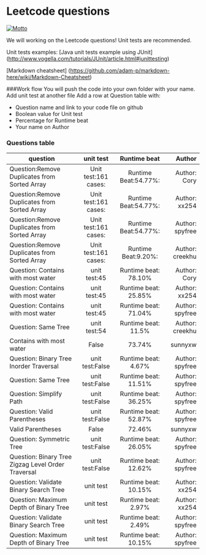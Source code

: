# Leetcode questions
[![Motto](https://img.shields.io/badge/motto-good%20good%20study%2C%20day%20day%20up-red.svg)](https://en.wikipedia.org/wiki/Day_Day_Up)

We will working on the Leetcode questions! Unit tests are recommended.

Unit tests examples:
[Java unit tests example using JUnit] (http://www.vogella.com/tutorials/JUnit/article.html#junittesting)

[Markdown cheatsheet] (https://github.com/adam-p/markdown-here/wiki/Markdown-Cheatsheet)

###Work flow
You will push the code into your own folder with your name.
Add unit test at another file
Add a row at Question table with:
 - Question name and link to your code file on github
 - Boolean value for Unit test
 - Percentage for Runtime beat
 - Your name on Author

### Questions table
| question      | unit test      | Runtime beat   | Author        |
| ------------- |:-------------: |:-------------: | -------:      |
|Question:Remove Duplicates from Sorted Array |Unit test:161 cases: |Runtime Beat:54.77%: |Author: Cory|
|Question:Remove Duplicates from Sorted Array |Unit test:161 cases: |Runtime Beat:54.77%: |Author: xx254|
|Question:Remove Duplicates from Sorted Array |Unit test:161 cases: |Runtime Beat:54.77%: |Author: spyfree|
|Question:Remove Duplicates from Sorted Array	|Unit test:161 cases:	|Runtime Beat:9.20%:	 |Author: creekhu|
|Question: Contains with most water| unit test:45  | Runtime beat: 78.10%   | Author: Cory   |
|Question: Contains with most water| unit test:45  | Runtime beat: 25.85%   | Author: xx254  |
|Question: Contains with most water| unit test:45  | Runtime beat: 71.04%   | Author: spyfree|
|Question: Same Tree| unit test:54  | Runtime beat: 11.5%   | Author: creekhu|
|Contains with most water|	False	|	73.74%	|	sunnyxw	|
|Question: Binary Tree Inorder Traversal| unit test:False  | Runtime beat: 4.67%   | Author: spyfree|
|Question: Same Tree| unit test:False  | Runtime beat: 11.51%   | Author: spyfree|
|Question: Simplify Path| unit test:False  | Runtime beat: 36.25%   | Author: spyfree|
|Question: Valid Parentheses| unit test:False  | Runtime beat: 52.87%   | Author: spyfree|
|Valid Parentheses|	False	|	72.46%	|	sunnyxw	|
|Question: Symmetric Tree| unit test:False  | Runtime beat: 26.05%   | Author: spyfree|
|Question: Binary Tree Zigzag Level Order Traversal| unit test:False  | Runtime beat: 12.62%   | Author: spyfree|
|Question: Validate Binary Search Tree| unit test | Runtime beat: 10.15%  | Author: xx254|
|Question: Maximum Depth of Binary Tree| unit test  | Runtime beat: 2.97%  | Author: xx254|
|Question: Validate Binary Search Tree| unit test | Runtime beat: 2.49%  | Author: spyfree|
|Question: Maximum Depth of Binary Tree| unit test | Runtime beat: 10.15%  | Author: spyfree|
